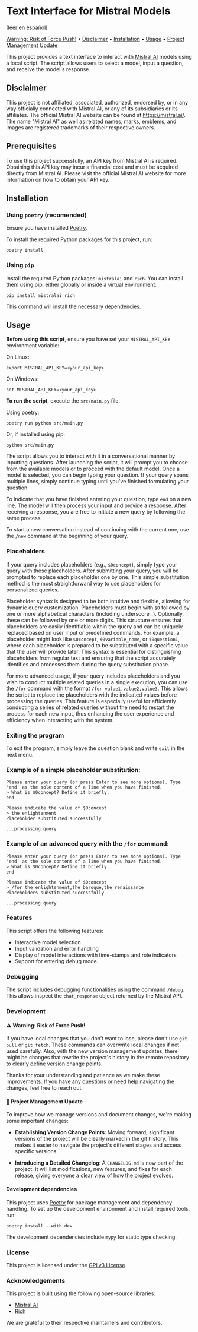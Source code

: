 # Text Interface for Mistral Models

[[leer en español](README.es.md)]


[Warning: Risk of Force Push!](#⚠️-warning-risk-of-force-push) • [Disclaimer](#disclaimer) • [Installation](#installation) • [Usage](#usage) • [Project Management Update](#🚀-project-management-update)

This project provides a text interface to interact with [Mistral AI](https://mistral.ai/) models using a local script. The script allows users to select a model, input a
question, and receive the model's response.

## Disclaimer
This project is not affiliated, associated, authorized, endorsed by, or in any way officially connected with Mistral AI, or any of its subsidiaries or its affiliates. The official Mistral AI website can be found at https://mistral.ai/. The name "Mistral AI" as well as related names, marks, emblems, and images are registered trademarks of their respective owners.

## Prerequisites
To use this project successfully, an API key from Mistral AI is required. Obtaining this API key may incur a financial cost and must be acquired directly from Mistral AI. Please visit the official Mistral AI website for more information on how to obtain your API key.

## Installation

### Using `poetry` (recomended)

Ensure you have installed [Poetry](https://python-poetry.org/docs/#installation).

To install the required Python packages for this project, run:

```
poetry install
```

### Using `pip`

Install the required Python packages: `mistralai` and `rich`. You can install them using pip, either globally or inside a virtual environment:

```
pip install mistralai rich
```

This command will install the necessary dependencies.

## Usage

**Before using this script**, ensure you have set your `MISTRAL_API_KEY` environment variable:

On Linux:

```
export MISTRAL_API_KEY=<your_api_key>
```
On Windows:

```
set MISTRAL_API_KEY=<your_api_key>
```


**To run the script**, execute the `src/main.py` file.

Using poetry:

```
poetry run python src/main.py
```

Or, if installed using pip:

```
python src/main.py
```

The script allows you to interact with it in a conversational manner by inputting questions. After launching the script, it will prompt you to choose from the available models or to proceed with the default model. Once a model is selected, you can begin typing your question. If your query spans multiple lines, simply continue typing until you've finished formulating your question.

To indicate that you have finished entering your question, type `end` on a new line. The model will then process your input and provide a response. After receiving a response, you are free to initiate a new query by following the same process.

To start a new conversation instead of continuing with the current one, use the `/new` command at the beginning of your query.

### Placeholders

If your query includes placeholders (e.g., `$0concept`), simply type your query with these placeholders. After submitting your query, you will be prompted to replace each placeholder one by one. This simple substitution method is the most straightforward way to use placeholders for personalized queries.

Placeholder syntax is designed to be both intuitive and flexible, allowing for dynamic query customization. Placeholders must begin with `$0` followed by one or more alphabetical characters (including underscore _). Optionally, these can be followed by one or more digits. This structure ensures that placeholders are easily identifiable within the query and can be uniquely replaced based on user input or predefined commands. For example, a placeholder might look like `$0concept`, `$0variable_name`, or `$0question1`, where each placeholder is prepared to be substituted with a specific value that the user will provide later. This syntax is essential for distinguishing placeholders from regular text and ensuring that the script accurately identifies and processes them during the query substitution phase.

For more advanced usage, if your query includes placeholders and you wish to conduct multiple related queries in a single execution, you can use the `/for` command with the format `/for value1,value2,value3`. This allows the script to replace the placeholders with the indicated values before processing the queries. This feature is especially useful for efficiently conducting a series of related queries without the need to restart the process for each new input, thus enhancing the user experience and efficiency when interacting with the system.

### Exiting the program

To exit the program, simply leave the question blank and write `exit` in the next menu.

### Example of a simple placeholder substitution:

```
Please enter your query (or press Enter to see more options). Type
'end' as the sole content of a line when you have finished.
> What is $0concept? Define it briefly.
end

Please indicate the value of $0concept
> the enlightenment
Placeholder substituted successfully

...processing query
```

### Example of an advanced query with the `/for` command:

```
Please enter your query (or press Enter to see more options). Type
'end' as the sole content of a line when you have finished.
> What is $0concept? Define it briefly.
end

Please indicate the value of $0concept
> /for the enlightenment,the baroque,the renaissance
Placeholders substituted successfully

...processing query
```


### Features

This script offers the following features:

- Interactive model selection
- Input validation and error handling
- Display of model interactions with time-stamps and role indicators
- Support for entering debug mode.

### Debugging

The script includes debugging functionalities using the command `/debug`. This allows inspect the `chat_response` object returned by the Mistral API.

### Development

#### ⚠️ Warning: Risk of Force Push!

If you have local changes that you don’t want to lose, please don't use `git pull` or `git fetch`. These commands can overwrite local changes if not used carefully. Also, with the new version management updates, there might be changes that rewrite the project's history in the remote repository to clearly define version change points.

Thanks for your understanding and patience as we make these improvements. If you have any questions or need help navigating the changes, feel free to reach out.

#### 🚀 Project Management Update

To improve how we manage versions and document changes, we're making some important changes:

- **Establishing Version Change Points**: Moving forward, significant versions of the project will be clearly marked in the git history. This makes it easier to navigate the project's different stages and access specific versions.

- **Introducing a Detailed Changelog**: A `CHANGELOG.md` is now part of the project. It will list modifications, new features, and fixes for each release, giving everyone a clear view of how the project evolves.


#### Development dependencies

This project uses [Poetry](https://python-poetry.org/) for package management and dependency handling. To set up the development environment and
install required tools, run:

```
poetry install --with dev
```

The development dependencies include `mypy` for static type checking.

### License

This project is licensed under the [GPLv3 License](https://www.gnu.org/licenses/quick-guide-gplv3.html).


### Acknowledgements

This project is built using the following open-source libraries:

- [Mistral AI](https://github.com/mistralai/client-python)
- [Rich](https://github.com/Textualize/rich)

We are grateful to their respective maintainers and contributors.
